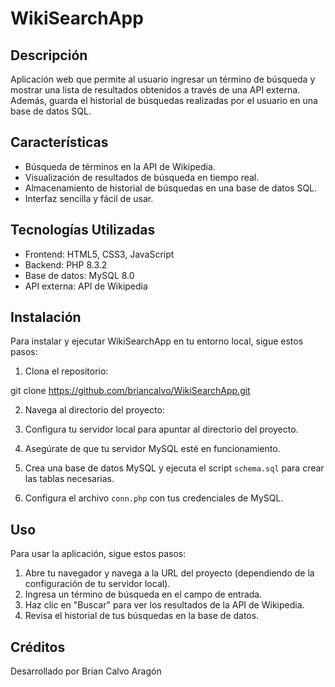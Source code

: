 # WikiSearchApp

## Descripción
Aplicación web que permite al usuario ingresar un término de búsqueda y mostrar una lista de resultados obtenidos a través de una API externa. Además, guarda el historial de búsquedas realizadas por el usuario en una base de datos SQL.

## Características
- Búsqueda de términos en la API de Wikipedia.
- Visualización de resultados de búsqueda en tiempo real.
- Almacenamiento de historial de búsquedas en una base de datos SQL.
- Interfaz sencilla y fácil de usar.

## Tecnologías Utilizadas
- Frontend: HTML5, CSS3, JavaScript
- Backend: PHP 8.3.2
- Base de datos: MySQL 8.0
- API externa: API de Wikipedia

## Instalación
Para instalar y ejecutar WikiSearchApp en tu entorno local, sigue estos pasos:

1. Clona el repositorio:

git clone https://github.com/briancalvo/WikiSearchApp.git

2. Navega al directorio del proyecto:

3. Configura tu servidor local para apuntar al directorio del proyecto.
4. Asegúrate de que tu servidor MySQL esté en funcionamiento.
5. Crea una base de datos MySQL y ejecuta el script `schema.sql` para crear las tablas necesarias.
6. Configura el archivo `conn.php` con tus credenciales de MySQL.

## Uso
Para usar la aplicación, sigue estos pasos:

1. Abre tu navegador y navega a la URL del proyecto (dependiendo de la configuración de tu servidor local).
2. Ingresa un término de búsqueda en el campo de entrada.
3. Haz clic en "Buscar" para ver los resultados de la API de Wikipedia.
4. Revisa el historial de tus búsquedas en la base de datos.

## Créditos
Desarrollado por Brian Calvo Aragón
